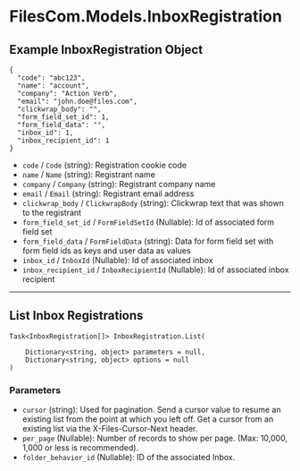 # FilesCom.Models.InboxRegistration

## Example InboxRegistration Object

```
{
  "code": "abc123",
  "name": "account",
  "company": "Action Verb",
  "email": "john.doe@files.com",
  "clickwrap_body": "",
  "form_field_set_id": 1,
  "form_field_data": "",
  "inbox_id": 1,
  "inbox_recipient_id": 1
}
```

* `code` / `Code`  (string): Registration cookie code
* `name` / `Name`  (string): Registrant name
* `company` / `Company`  (string): Registrant company name
* `email` / `Email`  (string): Registrant email address
* `clickwrap_body` / `ClickwrapBody`  (string): Clickwrap text that was shown to the registrant
* `form_field_set_id` / `FormFieldSetId`  (Nullable<Int64>): Id of associated form field set
* `form_field_data` / `FormFieldData`  (string): Data for form field set with form field ids as keys and user data as values
* `inbox_id` / `InboxId`  (Nullable<Int64>): Id of associated inbox
* `inbox_recipient_id` / `InboxRecipientId`  (Nullable<Int64>): Id of associated inbox recipient


---

## List Inbox Registrations

```
Task<InboxRegistration[]> InboxRegistration.List(
    
    Dictionary<string, object> parameters = null,
    Dictionary<string, object> options = null
)
```

### Parameters

* `cursor` (string): Used for pagination.  Send a cursor value to resume an existing list from the point at which you left off.  Get a cursor from an existing list via the X-Files-Cursor-Next header.
* `per_page` (Nullable<Int64>): Number of records to show per page.  (Max: 10,000, 1,000 or less is recommended).
* `folder_behavior_id` (Nullable<Int64>): ID of the associated Inbox.

